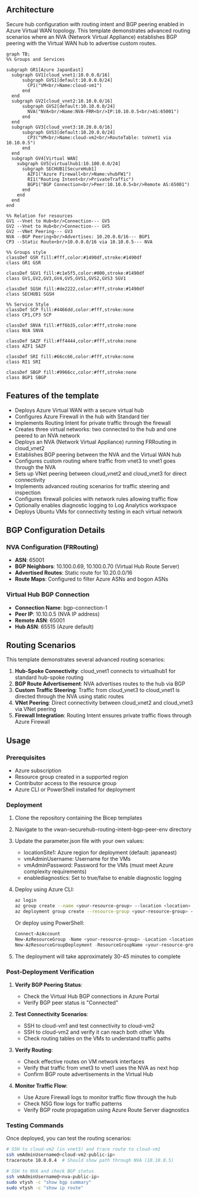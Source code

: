 ## Architecture
Secure hub configuration with routing intent and BGP peering enabled in Azure Virtual WAN topology. This template demonstrates advanced routing scenarios where an NVA (Network Virtual Appliance) establishes BGP peering with the Virtual WAN hub to advertise custom routes.

```mermaid
graph TB;
%% Groups and Services

subgraph GR1[Azure JapanEast]
  subgraph GV1[cloud_vnet1:10.0.0.0/16]
      subgraph GVS1[default:10.0.0.0/24]
        CP1("VM<br/>Name:cloud-vm1")
      end
  end
  subgraph GV2[cloud_vnet2:10.10.0.0/16]
      subgraph GVS2[default:10.10.0.0/24]
        NVA("NVA<br/>Name:NVA-FRR<br/>IP:10.10.0.5<br/>AS:65001")
      end
  end
  subgraph GV3[cloud_vnet3:10.20.0.0/16]
      subgraph GVS3[default:10.20.0.0/24]
        CP3("VM<br/>Name:cloud-vm2<br/>RouteTable: toVnet1 via 10.10.0.5")
      end
  end
  subgraph GV4[Virtual WAN]
    subgraph GV5[virtualhub1:10.100.0.0/24]
      subgraph SECHUB1[SecureHub1]
        AZF1("Azure Firewall<br/>Name:vhubFW1")
        RI1("Routing Intent<br/>PrivateTraffic")
        BGP1("BGP Connection<br/>Peer:10.10.0.5<br/>Remote AS:65001")
      end
    end
  end
end

%% Relation for resources
GV1 --Vnet to Hub<br/>Connection--- GV5
GV2 --Vnet to Hub<br/>Connection--- GV5
GV2 --VNet Peering--- GV3
NVA --BGP Peering<br/>Advertises: 10.20.0.0/16--- BGP1
CP3 --Static Route<br/>10.0.0.0/16 via 10.10.0.5--- NVA

%% Groups style
classDef GSR fill:#fff,color:#1490df,stroke:#1490df
class GR1 GSR

classDef SGV1 fill:#c1e5f5,color:#000,stroke:#1490df
class GV1,GV2,GV3,GV4,GV5,GVS1,GVS2,GVS3 SGV1

classDef SGSH fill:#de2222,color:#fff,stroke:#1490df
class SECHUB1 SGSH
 
%% Service Style
classDef SCP fill:#4466dd,color:#fff,stroke:none
class CP1,CP3 SCP

classDef SNVA fill:#ff6b35,color:#fff,stroke:none
class NVA SNVA

classDef SAZF fill:#ff4444,color:#fff,stroke:none
class AZF1 SAZF

classDef SRI fill:#66cc66,color:#fff,stroke:none
class RI1 SRI

classDef SBGP fill:#9966cc,color:#fff,stroke:none
class BGP1 SBGP

```

## Features of the template

- Deploys Azure Virtual WAN with a secure virtual hub
- Configures Azure Firewall in the hub with Standard tier
- Implements Routing Intent for private traffic through the firewall
- Creates three virtual networks: two connected to the hub and one peered to an NVA network
- Deploys an NVA (Network Virtual Appliance) running FRRouting in cloud_vnet2
- Establishes BGP peering between the NVA and the Virtual WAN hub
- Configures custom routing where traffic from vnet3 to vnet1 goes through the NVA
- Sets up VNet peering between cloud_vnet2 and cloud_vnet3 for direct connectivity
- Implements advanced routing scenarios for traffic steering and inspection
- Configures firewall policies with network rules allowing traffic flow
- Optionally enables diagnostic logging to Log Analytics workspace
- Deploys Ubuntu VMs for connectivity testing in each virtual network

## BGP Configuration Details

### NVA Configuration (FRRouting)
- **ASN**: 65001
- **BGP Neighbors**: 10.100.0.69, 10.100.0.70 (Virtual Hub Route Server)
- **Advertised Routes**: Static route for 10.20.0.0/16
- **Route Maps**: Configured to filter Azure ASNs and bogon ASNs

### Virtual Hub BGP Connection
- **Connection Name**: bgp-connection-1
- **Peer IP**: 10.10.0.5 (NVA IP address)
- **Remote ASN**: 65001
- **Hub ASN**: 65515 (Azure default)

## Routing Scenarios

This template demonstrates several advanced routing scenarios:

1. **Hub-Spoke Connectivity**: cloud_vnet1 connects to virtualhub1 for standard hub-spoke routing
2. **BGP Route Advertisement**: NVA advertises routes to the hub via BGP
3. **Custom Traffic Steering**: Traffic from cloud_vnet3 to cloud_vnet1 is directed through the NVA using static routes
4. **VNet Peering**: Direct connectivity between cloud_vnet2 and cloud_vnet3 via VNet peering
5. **Firewall Integration**: Routing Intent ensures private traffic flows through Azure Firewall

## Usage

### Prerequisites
- Azure subscription
- Resource group created in a supported region
- Contributor access to the resource group
- Azure CLI or PowerShell installed for deployment

### Deployment

1. Clone the repository containing the Bicep templates
2. Navigate to the vwan-securehub-routing-intent-bgp-peer-env directory
3. Update the parameter.json file with your own values:
   - locationSite1: Azure region for deployment (default: japaneast)
   - vmAdminUsername: Username for the VMs
   - vmAdminPassword: Password for the VMs (must meet Azure complexity requirements)
   - enablediagnostics: Set to true/false to enable diagnostic logging

4. Deploy using Azure CLI:
   ```bash
   az login
   az group create --name <your-resource-group> --location <location>
   az deployment group create --resource-group <your-resource-group> --template-file main.bicep --parameters parameter.json
   ```

   Or deploy using PowerShell:
   ```powershell
   Connect-AzAccount
   New-AzResourceGroup -Name <your-resource-group> -Location <location>
   New-AzResourceGroupDeployment -ResourceGroupName <your-resource-group> -TemplateFile main.bicep -TemplateParameterFile parameter.json
   ```

5. The deployment will take approximately 30-45 minutes to complete

### Post-Deployment Verification

1. **Verify BGP Peering Status**:
   - Check the Virtual Hub BGP connections in Azure Portal
   - Verify BGP peer status is "Connected"

2. **Test Connectivity Scenarios**:
   - SSH to cloud-vm1 and test connectivity to cloud-vm2
   - SSH to cloud-vm2 and verify it can reach both other VMs
   - Check routing tables on the VMs to understand traffic paths

3. **Verify Routing**:
   - Check effective routes on VM network interfaces
   - Verify that traffic from vnet3 to vnet1 uses the NVA as next hop
   - Confirm BGP route advertisements in the Virtual Hub

4. **Monitor Traffic Flow**:
   - Use Azure Firewall logs to monitor traffic flow through the hub
   - Check NSG flow logs for traffic patterns
   - Verify BGP route propagation using Azure Route Server diagnostics

### Testing Commands

Once deployed, you can test the routing scenarios:

```bash
# SSH to cloud-vm2 (in vnet3) and trace route to cloud-vm1
ssh vmAdminUsername@<cloud-vm2-public-ip>
traceroute 10.0.0.4  # Should show path through NVA (10.10.0.5)

# SSH to NVA and check BGP status
ssh vmAdminUsername@<nva-public-ip>
sudo vtysh -c "show bgp summary"
sudo vtysh -c "show ip route"
```
